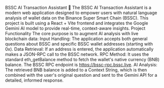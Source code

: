 BSSC AI Transaction Assistant 🤖
​The BSSC AI Transaction Assistant is a modern web application designed to empower users with natural language analysis of wallet data on the Binance Super Smart Chain (BSSC).
​This project is built using a React + Vite frontend and integrates the Google Gemini AI model to provide real-time, context-aware insights.
​Project Functionality
​The core purpose is to augment AI analysis with live blockchain data:
​Input Handling: The application accepts both general questions about BSSC and specific BSSC wallet addresses (starting with 0x).
​Data Retrieval: If an address is entered, the application automatically makes a JSON-RPC call to the BSSC network.
​RPC Method: It uses the standard eth_getBalance method to fetch the wallet's native currency (BNB) balance. The BSSC RPC endpoint is https://bssc-rpc.bssc.live.
​AI Analysis: The retrieved BNB balance is added to a Context String, which is then combined with the user's original question and sent to the Gemini API for a detailed, informed response.
